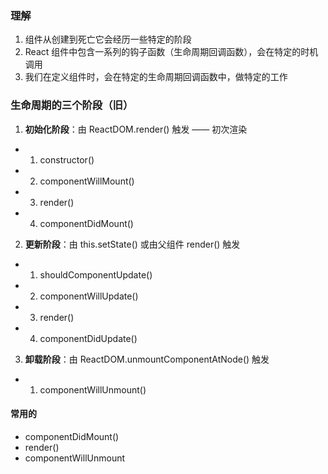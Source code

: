 ### 理解
1. 组件从创建到死亡它会经历一些特定的阶段
2. React 组件中包含一系列的钩子函数（生命周期回调函数），会在特定的时机调用
3. 我们在定义组件时，会在特定的生命周期回调函数中，做特定的工作


### 生命周期的三个阶段（旧）

1. **初始化阶段**：由 ReactDOM.render() 触发 —— 初次渲染
  - 1. constructor()
  - 2. componentWillMount()
  - 3. render()
  - 4. componentDidMount()


2. **更新阶段**：由 this.setState() 或由父组件 render() 触发
  - 1. shouldComponentUpdate()
  - 2. componentWillUpdate()
  - 3. render()
  - 4. componentDidUpdate()


3. **卸载阶段**：由 ReactDOM.unmountComponentAtNode() 触发
  - 1. componentWillUnmount()


#### 常用的
- componentDidMount()
- render()
- componentWillUnmount
